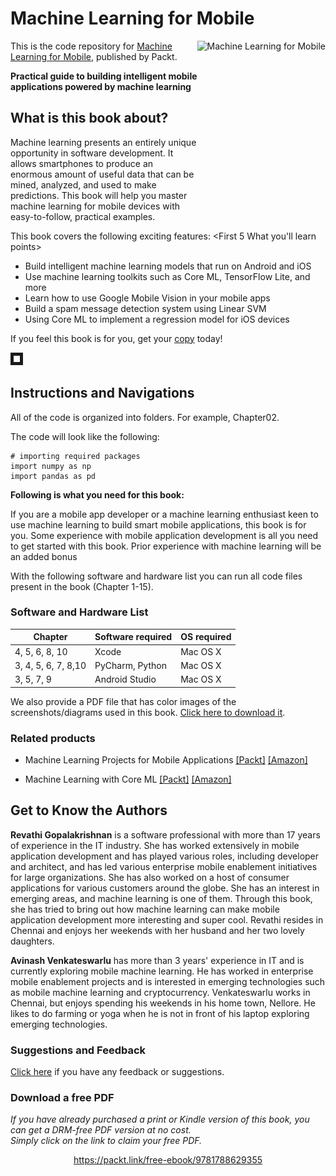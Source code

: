 


# Machine Learning for Mobile

<a href="https://www.packtpub.com/big-data-and-business-intelligence/machine-learning-mobile?utm_source=github&utm_medium=repository&utm_campaign=9781788629355"><img src="https://d1ldz4te4covpm.cloudfront.net/sites/default/files/imagecache/ppv4_main_book_cover/B09322.png" alt="Machine Learning for Mobile" height="256px" align="right"></a>

This is the code repository for [Machine Learning for Mobile](https://www.packtpub.com/big-data-and-business-intelligence/machine-learning-mobile?utm_source=github&utm_medium=repository&utm_campaign=9781788629355), published by Packt.

**Practical guide to building intelligent mobile applications powered by machine learning**

## What is this book about?

Machine learning presents an entirely unique opportunity in software development. It allows smartphones to produce an enormous amount of useful data that can be mined, analyzed, and used to make predictions. This book will help you master machine learning for mobile devices with easy-to-follow, practical examples.

This book covers the following exciting features: <First 5 What you'll learn points>
* Build intelligent machine learning models that run on Android and iOS
* Use machine learning toolkits such as Core ML, TensorFlow Lite, and more
* Learn how to use Google Mobile Vision in your mobile apps
* Build a spam message detection system using Linear SVM
* Using Core ML to implement a regression model for iOS devices

If you feel this book is for you, get your [copy](https://www.amazon.com/dp/1788629353) today!

<a href="https://www.packtpub.com/?utm_source=github&utm_medium=banner&utm_campaign=GitHubBanner"><img src="https://raw.githubusercontent.com/PacktPublishing/GitHub/master/GitHub.png" alt="https://www.packtpub.com/" border="5" /></a>


## Instructions and Navigations
All of the code is organized into folders. For example, Chapter02.

The code will look like the following:
```
# importing required packages
import numpy as np
import pandas as pd
```

**Following is what you need for this book:**

If you are a mobile app developer or a machine learning enthusiast keen to use machine learning to build smart mobile applications, this book is for you. Some experience with mobile application development is all you need to get started with this book. Prior experience with machine learning will be an added bonus	

With the following software and hardware list you can run all code files present in the book (Chapter 1-15).

### Software and Hardware List

| Chapter  | Software required                   | OS required                        |
| -------- | ------------------------------------| -----------------------------------|
| 4, 5, 6, 8, 10       | Xcode                     |Mac OS X |
| 3, 4, 5, 6, 7, 8,10        | PyCharm, Python            |Mac OS X|
| 3, 5, 7, 9        | Android Studio            | Mac OS X|


We also provide a PDF file that has color images of the screenshots/diagrams used in this book. [Click here to download it](https://www.packtpub.com/sites/default/files/downloads/9781788629355_ColorImages.pdf).

### Related products <Other books you may enjoy>
* Machine Learning Projects for Mobile Applications [[Packt]](https://www.packtpub.com/big-data-and-business-intelligence/machine-learning-projects-mobile-applications?utm_source=github&utm_medium=repository&utm_campaign=9781788994590) [[Amazon]](https://www.amazon.com/dp/1788994590)

* Machine Learning with Core ML [[Packt]](https://www.packtpub.com/big-data-and-business-intelligence/machine-learning-core-ml?utm_source=github&utm_medium=repository&utm_campaign=9781788838290) [[Amazon]](https://www.amazon.com/dp/1788838297)

## Get to Know the Authors
**Revathi Gopalakrishnan** is a software professional with more than 17 years of experience in the IT industry. She has worked extensively in mobile application development and has played various roles, including developer and architect, and has led various enterprise mobile enablement initiatives for large organizations. She has also worked on a host of consumer applications for various customers around the globe. She has an interest in emerging areas, and machine learning is one of them. Through this book, she has tried to bring out how machine learning can make mobile application development more interesting and super cool. Revathi resides in Chennai and enjoys her weekends with her husband and her two lovely daughters.

**Avinash Venkateswarlu** has more than 3 years' experience in IT and is currently exploring mobile machine learning. He has worked in enterprise mobile enablement projects and is interested in emerging technologies such as mobile machine learning and cryptocurrency.
Venkateswarlu works in Chennai, but enjoys spending his weekends in his home town, Nellore. He likes to do farming or yoga when he is not in front of his laptop exploring emerging technologies.


### Suggestions and Feedback
[Click here](https://docs.google.com/forms/d/e/1FAIpQLSdy7dATC6QmEL81FIUuymZ0Wy9vH1jHkvpY57OiMeKGqib_Ow/viewform) if you have any feedback or suggestions.
### Download a free PDF

 <i>If you have already purchased a print or Kindle version of this book, you can get a DRM-free PDF version at no cost.<br>Simply click on the link to claim your free PDF.</i>
<p align="center"> <a href="https://packt.link/free-ebook/9781788629355">https://packt.link/free-ebook/9781788629355 </a> </p>